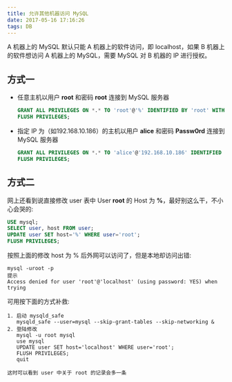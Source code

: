 ```yaml
---
title: 允许其他机器访问 MySQL
date: 2017-05-16 17:16:26
tags: DB
---
```

A 机器上的 MySQL 默认只能 A 机器上的软件访问，即 localhost，如果 B 机器上的软件想访问 A 机器上的 MySQL，需要 MySQL 对 B 机器的 IP 进行授权。

## 方式一

* 任意主机以用户 **root** 和密码 **root** 连接到 MySQL 服务器

  ```sql
  GRANT ALL PRIVILEGES ON *.* TO 'root'@'%' IDENTIFIED BY 'root' WITH GRANT OPTION;
  FLUSH PRIVILEGES;
  ```

* 指定 IP 为（如192.168.10.186）的主机以用户 **alice** 和密码 **Passw0rd** 连接到 MySQL 服务器

  ```sql
  GRANT ALL PRIVILEGES ON *.* TO 'alice'@'192.168.10.186' IDENTIFIED BY 'Passw0rd' WITH GRANT OPTION; 
  FLUSH PRIVILEGES;
  ```

## 方式二

网上还看到说直接修改 user 表中 User **root** 的 Host 为 **%**，最好别这么干，不小心会哭的:

```sql
USE mysql;
SELECT user, host FROM user;
UPDATE user SET host='%' WHERE user='root';
FLUSH PRIVILEGES;
```
按照上面的修改 host 为 % 后外网可以访问了，但是本地却访问出错:

```
mysql -uroot -p 
提示
Access denied for user 'root'@'localhost' (using password: YES) when trying
```

可用按下面的方式补救:

```
1. 启动 mysqld_safe
   mysqld_safe --user=mysql --skip-grant-tables --skip-networking &
2. 登陆修改
   mysql -u root mysql
   use mysql
   UPDATE user SET host='localhost' WHERE user='root';
   FLUSH PRIVILEGES;
   quit

这时可以看到 user 中关于 root 的记录会多一条
```



